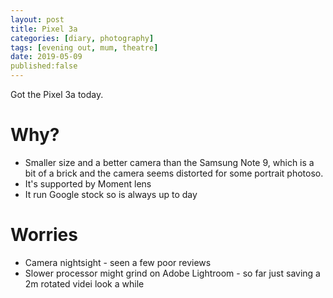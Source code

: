 ```yaml
---
layout: post
title: Pixel 3a
categories: [diary, photography] 
tags: [evening out, mum, theatre]
date: 2019-05-09
published:false
---
```

Got the Pixel 3a today.

# Why?
* Smaller size and a better camera than the Samsung Note 9, which is a bit of a brick and the camera seems distorted for some portrait photoso.
* It's supported by Moment lens
* It run Google stock so is always up to day

# Worries
* Camera nightsight - seen a few poor reviews
* Slower processor might grind on Adobe Lightroom - so far just saving a 2m rotated videi look a while
